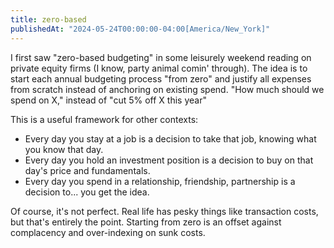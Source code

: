```yaml
---
title: zero-based
publishedAt: "2024-05-24T00:00:00-04:00[America/New_York]"
---
```


I first saw "zero-based budgeting" in some leisurely weekend reading on private equity firms (I know, party animal
comin' through). The idea is to start each annual budgeting process "from zero" and justify all expenses from scratch
instead of anchoring on existing spend. "How much should we spend on X," instead of "cut 5% off X this year"

This is a useful framework for other contexts:

- Every day you stay at a job is a decision to take that job, knowing what you know that day.
- Every day you hold an investment position is a decision to buy on that day's price and fundamentals.
- Every day you spend in a relationship, friendship, partnership is a decision to... you get the idea.

Of course, it's not perfect. Real life has pesky things like transaction costs, but that's entirely the point. Starting
from zero is an offset against complacency and over-indexing on sunk costs.
